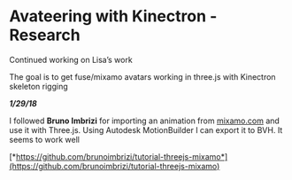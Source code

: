 # Avateering with Kinectron - Research

Continued working on Lisa’s work

The goal is to get fuse/mixamo avatars working in three.js with Kinectron skeleton rigging

***1/29/18***

I followed **Bruno Imbrizi** for importing an animation from [mixamo.com](http://mixamo.com/) and use it with Three.js. Using Autodesk MotionBuilder I can export it to BVH. It seems to work well

[*https://github.com/brunoimbrizi/tutorial-threejs-mixamo*](https://github.com/brunoimbrizi/tutorial-threejs-mixamo)

